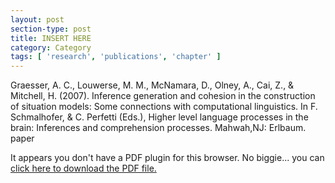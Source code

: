 ```yaml
---
layout: post
section-type: post
title: INSERT HERE
category: Category
tags: [ 'research', 'publications', 'chapter' ]
---
```

Graesser, A. C., Louwerse, M. M., McNamara, D., Olney, A., Cai, Z., & Mitchell, H. (2007). Inference generation and cohesion in the construction of situation models: Some connections with computational linguistics. In F. Schmalhofer, & C. Perfetti (Eds.), Higher level language processes in the brain: Inferences and comprehension processes. Mahwah,NJ: Erlbaum. paper

<object data="https://umdrive.memphis.edu/aolney/public/publications/INSERTHERE" type="application/pdf" width="100%" height="600px">
 
  <p>It appears you don't have a PDF plugin for this browser.
  No biggie... you can <a href="https://umdrive.memphis.edu/aolney/public/publications/INSERTHERE">click here to
  download the PDF file.</a></p>
  
</object>

